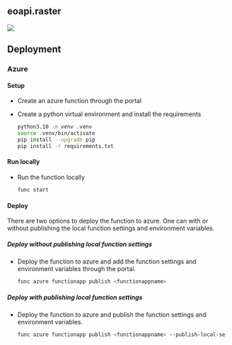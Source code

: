 ## eoapi.raster

![](https://user-images.githubusercontent.com/10407788/151455911-c455a043-3313-4c26-b980-042cb80787a3.png)


## Deployment

### Azure

#### Setup
* Create an azure function through the portal

* Create a python virtual environment and install the requirements
    ```bash
    python3.10 -m venv .venv
    source .venv/bin/activate
    pip install --upgrade pip
    pip install -r requirements.txt
    ```

#### Run locally
* Run the function locally
    ```bash
    func start
    ```

#### Deploy
There are two options to deploy the function to azure. One can with or without publishing the local function settings and environment variables.

##### Deploy without publishing local function settings
* Deploy the function to azure and add the function settings and environment variables through the portal.
    ```bash
    func azure functionapp publish <functionappname>
    ```

##### Deploy with publishing local function settings
* Deploy the function to azure and publish the function settings and environment variables.
    ```bash
    func azure functionapp publish <functionappname> --publish-local-settings
    ```
